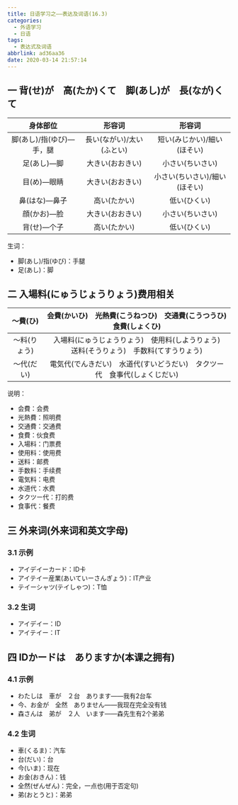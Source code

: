 ```yaml
---
title: 日语学习之——表达及词语(16.3)
categories:
  - 外语学习
  - 日语
tags:
  - 表达式及词语
abbrlink: ad36aa36
date: 2020-03-14 21:57:14
---
```

## 一 背(せ)が　高(たか)くて　脚(あし)が　長(なが)くて

|         身体部位         |          形容词           |            形容词             |
| :----------------------: | :-----------------------: | :---------------------------: |
| 脚(あし)/指(ゆび)—手，腿 | 長い(ながい)/太い(ふとい) |  短い(みじかい)/細い(ほそい)  |
|       足(あし)—脚        |     大きい(おおきい)      |       小さい(ちいさい)        |
|       目(め)—眼睛        |     大きい(おおきい)      | 小さい(ちいさい)/細い(ほそい) |
|      鼻(はな)—鼻子       |       高い(たかい)        |         低い(ひくい)          |
|       顔(かお)—脸        |     大きい(おおきい)      |       小さい(ちいさい)        |
|       背(せ)—个子        |       高い(たかい)        |         低い(ひくい)          |

<!--more-->

生词：  

* 脚(あし)/指(ゆび)：手腿
* 足(あし)：脚

## 二 入場料(にゅうじょうりょう)费用相关

|   ～費(ひ)   | 会費(かいひ)　光熱費(こうねつひ)　交通費(こうつうひ)　食費(しょくひ) |
| :----------: | :----------------------------------------------------------: |
| 〜料(りょう) | 入場料(にゅうじょうりょう)　使用料(しようりょう)　送料(そうりょう)　手数料(てすうりょう) |
|  〜代(だい)  | 電気代(でんきだい)　水道代(すいどうだい)　タクツー代　食事代(しょくじだい) |

说明： 

* 会費：会费
* 光熱費：照明费
* 交通費：交通费
* 食費：伙食费
* 入場料：门票费
* 使用料：使用费
* 送料：邮费
* 手数料：手续费
* 電気料：电费
* 水道代：水费
* タクツー代：打的费
* 食事代：餐费

## 三 外来词(外来词和英文字母)

### 3.1 示例

* アイデイーカード：ID卡
* アイテイー産業(あいていーさんぎょう)：IT产业
* テイーシャツ(テイしゃつ)：T恤

### 3.2 生词

* アイデイー：ID
* アイテイー：IT

## 四 IDかードは　ありますか(本课之拥有)

### 4.1 示例

* わたしは　車が　２台　あります——我有2台车
* 今、お金が　全然　ありません——我现在完全没有钱
* 森さんは　弟が　２人　います——森先生有2个弟弟

### 4.2 生词

* 車(くるま)：汽车
* 台(だい)：台
* 今(いま)：现在
* お金(おきん)：钱
* 全然(ぜんぜん)：完全，一点也(用于否定句)
* 弟(おとうと)：弟弟